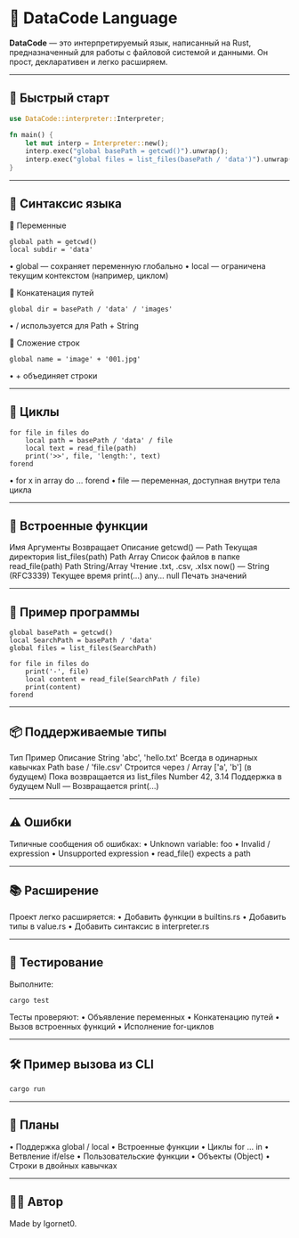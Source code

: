 # 🧠 DataCode Language

**DataCode** — это интерпретируемый язык, написанный на Rust, предназначенный для работы с файловой системой и данными. Он прост, декларативен и легко расширяем.

---

## 🚀 Быстрый старт

```rust
use DataCode::interpreter::Interpreter;

fn main() {
    let mut interp = Interpreter::new();
    interp.exec("global basePath = getcwd()").unwrap();
    interp.exec("global files = list_files(basePath / 'data')").unwrap();
}

```
---

## 📄 Синтаксис языка

🔹 Переменные
```DataCode
global path = getcwd()
local subdir = 'data'
```
•	global — сохраняет переменную глобально
•	local — ограничена текущим контекстом (например, циклом)

🔹 Конкатенация путей
```DataCode
global dir = basePath / 'data' / 'images'
```
•	/ используется для Path + String

🔹 Сложение строк
```DataCode
global name = 'image' + '001.jpg'
```
•	+ объединяет строки

---

## 🔁 Циклы
```DataCode
for file in files do
    local path = basePath / 'data' / file
    local text = read_file(path)
    print('>>', file, 'length:', text)
forend
```
•	for x in array do ... forend
•	file — переменная, доступная внутри тела цикла

---

## 🔧 Встроенные функции

Имя	Аргументы	Возвращает	Описание
getcwd()	—	Path	Текущая директория
list_files(path)	Path	Array<String>	Список файлов в папке
read_file(path)	Path	String/Array	Чтение .txt, .csv, .xlsx
now()	—	String (RFC3339)	Текущее время
print(...)	any...	null	Печать значений


---

## 🧪 Пример программы
```DataCode
global basePath = getcwd()
local SearchPath = basePath / 'data'
global files = list_files(SearchPath)

for file in files do
    print('-', file)
    local content = read_file(SearchPath / file)
    print(content)
forend
```

---

## 📦 Поддерживаемые типы

Тип	Пример	Описание
String	'abc', 'hello.txt'	Всегда в одинарных кавычках
Path	base / 'file.csv'	Строится через /
Array	['a', 'b'] (в будущем)	Пока возвращается из list_files
Number	42, 3.14	Поддержка в будущем
Null	—	Возвращается print(...)


---

## ⚠️ Ошибки

Типичные сообщения об ошибках:
•	Unknown variable: foo
•	Invalid / expression
•	Unsupported expression
•	read_file() expects a path

---

## 📚 Расширение

Проект легко расширяется:
•	Добавить функции в builtins.rs
•	Добавить типы в value.rs
•	Добавить синтаксис в interpreter.rs

---

## 🧪 Тестирование

Выполните:
```bash
cargo test
```
Тесты проверяют:
•	Объявление переменных
•	Конкатенацию путей
•	Вызов встроенных функций
•	Исполнение for-циклов

---

## 🛠 Пример вызова из CLI
```bash
cargo run
```

---

## 📅 Планы
•	Поддержка global / local
•	Встроенные функции
•	Циклы for ... in
•	Ветвление if/else
•	Пользовательские функции
•	Объекты (Object)
•	Строки в двойных кавычках

---

## 🧑‍💻 Автор

Made by Igornet0.